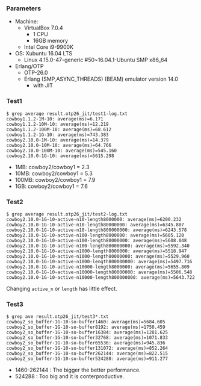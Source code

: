 ### Parameters
- Machine:
  - VirtualBox 7.0.4
    - 1 CPU
    - 16GB memory
  - Intel Core i9-9900K
- OS: Xubuntu 16.04 LTS
  - Linux 4.15.0-47-generic #50~16.04.1-Ubuntu SMP x86_64
- Erlang/OTP
  - OTP-26.0
  - Erlang (SMP,ASYNC_THREADS) (BEAM) emulator version 14.0
    - with JIT

### Test1

```
$ grep average result.otp26_jit/test1-log.txt
cowboy1.1.2-1M-10: average(ms)=6.171
cowboy1.1.2-10M-10: average(ms)=12.219
cowboy1.1.2-100M-10: average(ms)=68.612
cowboy1.1.2-1G-10: average(ms)=743.383
cowboy2.10.0-1M-10: average(ms)=14.379
cowboy2.10.0-10M-10: average(ms)=64.766
cowboy2.10.0-100M-10: average(ms)=545.160
cowboy2.10.0-1G-10: average(ms)=5615.298
```

- 1MB: cowboy2/cowboy1 = 2.3
- 10MB: cowboy2/cowboy1 = 5.3
- 100MB: cowboy2/cowboy1 = 7.9
- 1GB: cowboy2/cowboy1 = 7.6


### Test2

```
$ grep average result.otp26_jit/test2-log.txt
cowboy2.10.0-1G-10-active-n10-length8000000: average(ms)=6200.232
cowboy2.10.0-1G-10-active-n10-length80000000: average(ms)=6345.807
cowboy2.10.0-1G-10-active-n10-length800000000: average(ms)=6243.578
cowboy2.10.0-1G-10-active-n100-length8000000: average(ms)=5605.120
cowboy2.10.0-1G-10-active-n100-length80000000: average(ms)=5608.048
cowboy2.10.0-1G-10-active-n100-length800000000: average(ms)=5592.340
cowboy2.10.0-1G-10-active-n1000-length8000000: average(ms)=5518.947
cowboy2.10.0-1G-10-active-n1000-length80000000: average(ms)=5529.960
cowboy2.10.0-1G-10-active-n1000-length800000000: average(ms)=5497.716
cowboy2.10.0-1G-10-active-n10000-length8000000: average(ms)=5655.809
cowboy2.10.0-1G-10-active-n10000-length80000000: average(ms)=5506.548
cowboy2.10.0-1G-10-active-n10000-length800000000: average(ms)=5643.722
```

Changing `active_n` or `length` has little effect.


### Test3

```
$ grep ave result.otp26_jit/test3*.txt
cowboy2_so_buffer-1G-10-so-buffer1460: average(ms)=5684.605
cowboy2_so_buffer-1G-10-so-buffer8192: average(ms)=1750.459
cowboy2_so_buffer-1G-10-so-buffer16384: average(ms)=1281.625
cowboy2_so_buffer-1G-10-so-buffer32768: average(ms)=1071.833
cowboy2_so_buffer-1G-10-so-buffer65536: average(ms)=945.836
cowboy2_so_buffer-1G-10-so-buffer131072: average(ms)=852.264
cowboy2_so_buffer-1G-10-so-buffer262144: average(ms)=822.515
cowboy2_so_buffer-1G-10-so-buffer524288: average(ms)=911.277
```

- 1460-262144 : The bigger the better performance.
- 524288 : Too big and it is conterproductive.
